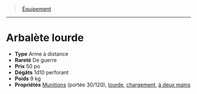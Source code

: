 ﻿> [Équipement](hd_equipment.md)

---

# Arbalète lourde

- **Type** Arme à distance
- **Rareté** De guerre
- **Prix** 50 po
- **Dégâts** 1d10 perforant
- **Poids** 9 kg
- **Propriétés** [Munitions](hd_weapons_munitions.md) (portée 30/120), [lourde](hd_weapons_lourde.md), [chargement](hd_weapons_chargement.md), [à deux mains](hd_weapons_a_deux_mains.md)

